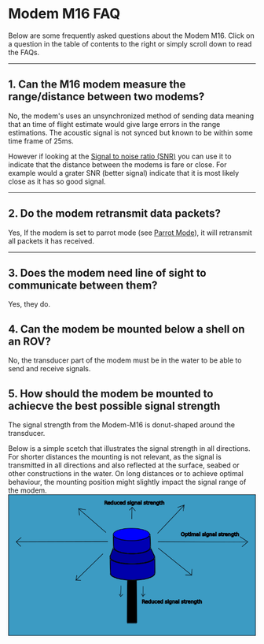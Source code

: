 # Modem M16 FAQ

Below are some frequently asked questions about the Modem M16. Click on a question in the table of contents to the right or simply scroll down to read the FAQs.

---

## 1. Can the M16 modem measure the range/distance between two modems?

No, the modem's uses an unsynchronized method of sending data meaning that an time of flight estimate would give large errors in the range estimations. The acoustic signal is not synced but known to be within some time frame of 25ms. 

However if looking at the [Signal to noise ratio (SNR)](../modem-m16/modem-m16-diagnostic-report.md) you can use it to indicate that the distance between the modems is fare or close. For example would a grater SNR (better signal) indicate that it is most likely close as it has so good signal.  

---

## 2. Do the modem retransmit data packets?

<!--  No, the modem do not retransmit data packets. If you need a more robust data link to ensure that packets are received you will have to implement that in your application/driver.  -->

Yes, If the modem is set to parrot mode (see [Parrot Mode](../modem-m16/modem-m16-integration.md#parrot-mode)), it will retransmit all packets it has received.

---

## 3. Does the modem need line of sight to communicate between them?
Yes, they do.

## 4. Can the modem be mounted below a shell on an ROV?
No, the transducer part of the modem must be in the water to be able to send and receive signals.

## 5. How should the modem be mounted to achiecve the best possible signal strength
The signal strength from the Modem-M16 is donut-shaped around the transducer.

Below is a simple scetch that illustrates the signal strength in all directions. For shorter distances the mounting is not relevant, as the signal is transmitted in all directions and also reflected at the surface, seabed or other constructions in the water. On long distances or to achieve optimal behaviour, the mounting position might slightly impact the signal range of the modem. 
![Signal strength scetch](../img/m16_signal_strength.png)
